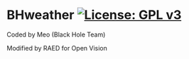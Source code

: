 BHweather [![License: GPL v3](https://img.shields.io/badge/License-GPLv3-blue.svg)](https://www.gnu.org/licenses/gpl-3.0)
=========
Coded by Meo (Black Hole Team)

Modified by RAED for Open Vision
